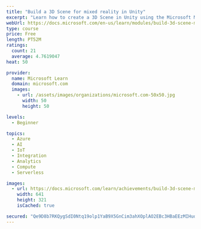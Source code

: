 ```yaml
---
title: "Build a 3D Scene for mixed reality in Unity"
excerpt: "Learn how to create a 3D Scene in Unity using the Microsoft Maps SDK or static terrain. Get familiar with mixed reality scene design, the Unity interface, and deploying your Unity project to a HoloLens 2."
webUrl: https://docs.microsoft.com/en-us/learn/modules/build-3d-scene-mixed-reality-unity/
type: course
price: Free
length: PT52M
ratings:
  count: 21
  average: 4.7619047
heat: 50

provider:
  name: Microsoft Learn
  domain: microsoft.com
  images:
    - url: /assets/images/organizations/microsoft.com-50x50.jpg
      width: 50
      height: 50

levels:
  - Beginner

topics:
  - Azure
  - AI
  - IoT
  - Integration
  - Analytics
  - Compute
  - Serverless

images:
  - url: https://docs.microsoft.com/learn/achievements/build-3d-scene-mixed-reality-unity-social.png
    width: 641
    height: 321
    isCached: true

secured: "Qe9D8b7RKQygSdI0Ntq19olp1YaB9X5GnCim3ahXOplAO2EBc3HBaEEzMIHudbpoOeoTCiV4ab2XRYxbfbV6DSkAgWkgFp84gqfCqreFd4kdoGG4D4UfNKVPZQTUuo/3EFjKJ/GT75X8x5WT9YBAF4g6r5Fhbd7b5rcJUPyLIwMavzOjpGhwoF49P/w28+7AY4/7t7+J0XAbLTC5YvOgDjK5QgA9+pRm8zbSE77Dxe7pGeWrHOlSbhr3EcPEJd7lO8ttlXdsmWGZywvJTyQKgZfd0I+i6C+6xqnjnIUNJ2z3CVPTAQVp+4RqJxgU8vP/hQaVjj72gstCeUsDPnLoRrv7qH4Ppb11c5d5MAt4XfdOOffs2J/qmvGiDFrjvTcoHUi2gDlrSbdlCmzvHbT5JEenifryCciGl2M9sc//FnY=;jExRJjf68bG7kUnjWlaqbg=="
---
```


